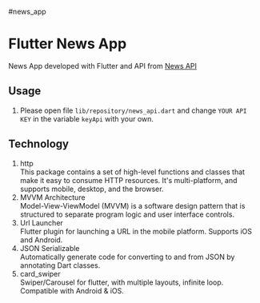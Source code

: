 #news_app


# Flutter News App 
News App developed with Flutter and API from [News API](https://newsapi.org)

## Usage
1. Please open file   `lib/repository/news_api.dart`   and change `YOUR API KEY` in the variable `keyApi` with your own.

## Technology
1. http<br />
This package contains a set of high-level functions and classes that make it easy to consume HTTP resources. It's multi-platform, and supports mobile, desktop, and the browser.
2. MVVM Architecture<br />
Model-View-ViewModel (MVVM) is a software design pattern that is structured to separate program logic and user interface controls.
3. Url Launcher<br />
Flutter plugin for launching a URL in the mobile platform. Supports iOS and Android.
4. JSON Serializable<br />
Automatically generate code for converting to and from JSON by annotating Dart classes.
5. card_swiper<br />
Swiper/Carousel for flutter, with multiple layouts, infinite loop. Compatible with Android & iOS.
